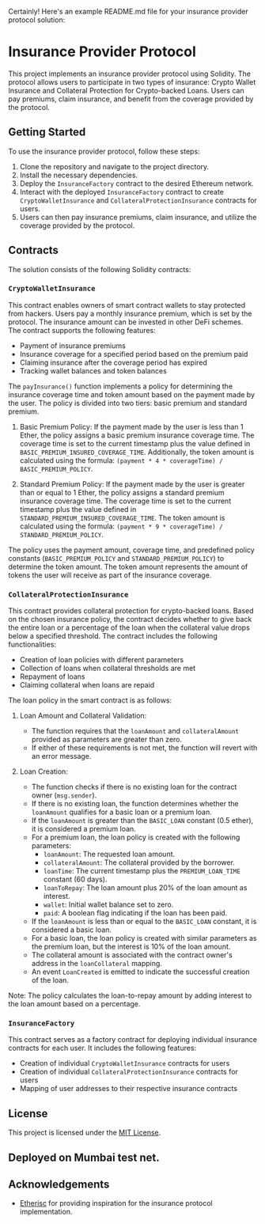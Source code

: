 Certainly! Here's an example README.md file for your insurance provider protocol solution:

# Insurance Provider Protocol

This project implements an insurance provider protocol using Solidity. The protocol allows users to participate in two types of insurance: Crypto Wallet Insurance and Collateral Protection for Crypto-backed Loans. Users can pay premiums, claim insurance, and benefit from the coverage provided by the protocol.


## Getting Started

To use the insurance provider protocol, follow these steps:

1. Clone the repository and navigate to the project directory.
2. Install the necessary dependencies.
3. Deploy the `InsuranceFactory` contract to the desired Ethereum network.
4. Interact with the deployed `InsuranceFactory` contract to create `CryptoWalletInsurance` and `CollateralProtectionInsurance` contracts for users.
5. Users can then pay insurance premiums, claim insurance, and utilize the coverage provided by the protocol.


## Contracts

The solution consists of the following Solidity contracts:

### `CryptoWalletInsurance`

This contract enables owners of smart contract wallets to stay protected from hackers. Users pay a monthly insurance premium, which is set by the protocol. The insurance amount can be invested in other DeFi schemes. The contract supports the following features:

- Payment of insurance premiums
- Insurance coverage for a specified period based on the premium paid
- Claiming insurance after the coverage period has expired
- Tracking wallet balances and token balances

The `payInsurance()` function implements a policy for determining the insurance coverage time and token amount based on the payment made by the user. The policy is divided into two tiers: basic premium and standard premium.

1. Basic Premium Policy:
If the payment made by the user is less than 1 Ether, the policy assigns a basic premium insurance coverage time. The coverage time is set to the current timestamp plus the value defined in `BASIC_PREMIUM_INSURED_COVERAGE_TIME`. Additionally, the token amount is calculated using the formula: `(payment * 4 * coverageTime) / BASIC_PREMIUM_POLICY`.

2. Standard Premium Policy:
If the payment made by the user is greater than or equal to 1 Ether, the policy assigns a standard premium insurance coverage time. The coverage time is set to the current timestamp plus the value defined in `STANDARD_PREMIUM_INSURED_COVERAGE_TIME`. The token amount is calculated using the formula: `(payment * 9 * coverageTime) / STANDARD_PREMIUM_POLICY`.

The policy uses the payment amount, coverage time, and predefined policy constants (`BASIC_PREMIUM_POLICY` and `STANDARD_PREMIUM_POLICY`) to determine the token amount. The token amount represents the amount of tokens the user will receive as part of the insurance coverage.



### `CollateralProtectionInsurance`

This contract provides collateral protection for crypto-backed loans. Based on the chosen insurance policy, the contract decides whether to give back the entire loan or a percentage of the loan when the collateral value drops below a specified threshold. The contract includes the following functionalities:

- Creation of loan policies with different parameters
- Collection of loans when collateral thresholds are met
- Repayment of loans
- Claiming collateral when loans are repaid

The loan policy in the smart contract is as follows:

1. Loan Amount and Collateral Validation:
   - The function requires that the `loanAmount` and `collateralAmount` provided as parameters are greater than zero.
   - If either of these requirements is not met, the function will revert with an error message.

2. Loan Creation:
   - The function checks if there is no existing loan for the contract owner (`msg.sender`).
   - If there is no existing loan, the function determines whether the `loanAmount` qualifies for a basic loan or a premium loan.
   - If the `loanAmount` is greater than the `BASIC_LOAN` constant (0.5 ether), it is considered a premium loan.
   - For a premium loan, the loan policy is created with the following parameters:
     - `loanAmount`: The requested loan amount.
     - `collateralAmount`: The collateral provided by the borrower.
     - `loanTime`: The current timestamp plus the `PREMIUM_LOAN_TIME` constant (60 days).
     - `loanToRepay`: The loan amount plus 20% of the loan amount as interest.
     - `wallet`: Initial wallet balance set to zero.
     - `paid`: A boolean flag indicating if the loan has been paid.
   - If the `loanAmount` is less than or equal to the `BASIC_LOAN` constant, it is considered a basic loan.
   - For a basic loan, the loan policy is created with similar parameters as the premium loan, but the interest is 10% of the loan amount.
   - The collateral amount is associated with the contract owner's address in the `loanCollateral` mapping.
   - An event `LoanCreated` is emitted to indicate the successful creation of the loan.

Note: The policy calculates the loan-to-repay amount by adding interest to the loan amount based on a percentage.
### `InsuranceFactory`

This contract serves as a factory contract for deploying individual insurance contracts for each user. It includes the following features:

- Creation of individual `CryptoWalletInsurance` contracts for users
- Creation of individual `CollateralProtectionInsurance` contracts for users
- Mapping of user addresses to their respective insurance contracts



## License

This project is licensed under the [MIT License](LICENSE).

## Deployed on Mumbai test net.

## Acknowledgements

- [Etherisc](https://www.etherisc.com/) for providing inspiration for the insurance protocol implementation.
